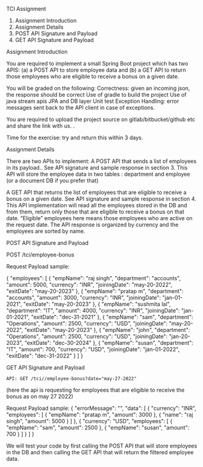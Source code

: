 TCI Assignment
1. Assignment Introduction
2. Assignment Details
3. POST API Signature and Payload
4. GET API Signature and Payload

Assignment Introduction

You are required to implement a small Spring Boot project which has two APIS: (a) a POST API to store employee data and (b) a GET API to return those employees who are eligible to receive a bonus on a given date. 


You will be graded on the following:
Correctness: given an incoming json, the response should be correct
Use of gradle to build the project
Use of java stream apis
JPA and DB layer
Unit test
Exception Handling: error messages sent back to the API client in case of exceptions.

You are required to upload the project source on gitlab/bitbucket/github etc and share the link with us. . 



Time for the exercise: try and return this within 3 days.


Assignment Details

There are two APIs to implement:
A POST API that sends a list of employees in its payload..
See API signature and sample response in section 3. This API will store the employee data in two tables : department and employee (or a document DB if you prefer that)

A GET API that returns the list of employees that are eligible to receive a bonus on a given date. See API signature and sample response in section 4.
This API implementation will read all the employees stored in the DB and from them, return only those that are eligible to receive a bonus on that date. “Eligible” employees here means those employees who are active on the request date. The API response is organized by currency and the employees are sorted by name.




POST API Signature and Payload

POST /tci/employee-bonus

Request Payload sample: 

{
	"employees": [
		{
			"empName": "raj singh",
			"department": "accounts",
			"amount": 5000,
			"currency": "INR",
			"joiningDate": "may-20-2022",
			"exitDate": "may-20-2023"
		},
		{
			"empName": "pratap m",
			"department": "accounts",
			"amount": 3000,
			"currency": "INR",
			"joiningDate": "jan-01-2021",
			"exitDate": "may-20-2023"
		},
		{
			"empName": "sushmita lal",
			"department": "IT",
			"amount": 4000,
			"currency": "INR",
			"joiningDate": "jan-01-2021",
			"exitDate": "dec-31-2021"
		},
		{
			"empName": "sam",
			"department": "Operations",
			"amount": 2500,
			"currency": "USD",
			"joiningDate": "may-20-2022",
			"exitDate": "may-20-2023"
		},
		{
			"empName": "john",
			"department": "Operations",
			"amount": 2500,
			"currency": "USD",
			"joiningDate": "jan-20-2023",
			"exitDate": "dec-30-2024"
		},
		{
			"empName": "susan",
			"department": "IT",
			"amount": 700,
			"currency": "USD",
			"joiningDate": "jan-01-2022",
			"exitDate": "dec-31-2022"
		}
	]
}



GET API Signature and Payload

	API: GET /tci//employee-bonus?date="may-27-2022"

(here the api is requesting for employees that are eligible to receive the bonus as on may 27 2022)

Request Payload sample: 
{
	"errorMessage": "",
	"data": [
	  {
			"currency": "INR",
			"employees": [
				{
					"empName": "pratap m",
					"amount": 3000
				},
				{
					"name": "raj singh",
					"amount": 5000
				}
			]
		},
		{
			"currency": "USD",
			"employees": [
				{
					"empName": "sam",
					"amount": 2500
				},
				{
					"empName": "susan",
					"amount": 700
				}
			]
		}
	]
}



We will test your code by first calling the POST API that will store employees in the DB and then calling the GET API that will return the filtered employee data.


